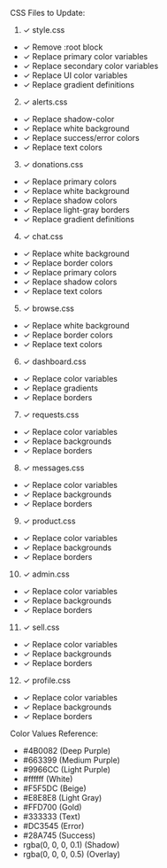 CSS Files to Update:

1. ✓ style.css
- ✓ Remove :root block
- ✓ Replace primary color variables
- ✓ Replace secondary color variables
- ✓ Replace UI color variables
- ✓ Replace gradient definitions

2. ✓ alerts.css
- ✓ Replace shadow-color
- ✓ Replace white background
- ✓ Replace success/error colors
- ✓ Replace text colors

3. ✓ donations.css
- ✓ Replace primary colors
- ✓ Replace white background
- ✓ Replace shadow colors
- ✓ Replace light-gray borders
- ✓ Replace gradient definitions

4. ✓ chat.css
- ✓ Replace white background
- ✓ Replace border colors
- ✓ Replace primary colors
- ✓ Replace shadow colors
- ✓ Replace text colors

5. ✓ browse.css
- ✓ Replace white background
- ✓ Replace border colors
- ✓ Replace text colors

6. ✓ dashboard.css
- ✓ Replace color variables
- ✓ Replace gradients
- ✓ Replace borders

7. ✓ requests.css
- ✓ Replace color variables
- ✓ Replace backgrounds
- ✓ Replace borders

8. ✓ messages.css
- ✓ Replace color variables
- ✓ Replace backgrounds
- ✓ Replace borders

9. ✓ product.css
- ✓ Replace color variables
- ✓ Replace backgrounds
- ✓ Replace borders

10. ✓ admin.css
- ✓ Replace color variables
- ✓ Replace backgrounds
- ✓ Replace borders

11. ✓ sell.css
- ✓ Replace color variables
- ✓ Replace backgrounds
- ✓ Replace borders

12. ✓ profile.css
- ✓ Replace color variables
- ✓ Replace backgrounds
- ✓ Replace borders

Color Values Reference:
- #4B0082 (Deep Purple)
- #663399 (Medium Purple)
- #9966CC (Light Purple)
- #ffffff (White)
- #F5F5DC (Beige)
- #E8E8E8 (Light Gray)
- #FFD700 (Gold)
- #333333 (Text)
- #DC3545 (Error)
- #28A745 (Success)
- rgba(0, 0, 0, 0.1) (Shadow)
- rgba(0, 0, 0, 0.5) (Overlay)
